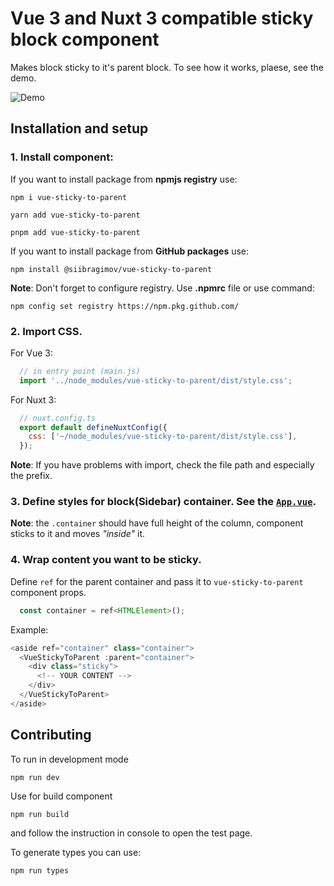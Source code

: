 # Vue 3 and Nuxt 3 compatible sticky block component

Makes block sticky to it's parent block. To see how it works, plaese, see the demo.

![Demo](https://raw.github.com/siibragimov/vue-sticky-to-parent/main/public/demo.webp)

## Installation and setup

### 1. Install component:
If you want to install package from __npmjs registry__ use:
```shell
npm i vue-sticky-to-parent
```

```shell
yarn add vue-sticky-to-parent
```

```shell
pnpm add vue-sticky-to-parent
```

If you want to install package from __GitHub packages__ use: 

```shell
npm install @siibragimov/vue-sticky-to-parent
```
**Note**: Don't forget to configure registry. Use __.npmrc__ file or use command:
```shell
npm config set registry https://npm.pkg.github.com/
```

### 2. Import CSS.
For Vue 3:
```javascript
  // in entry point (main.js)
  import '../node_modules/vue-sticky-to-parent/dist/style.css';
```
For Nuxt 3:
```javascript
  // nuxt.config.ts
  export default defineNuxtConfig({
    css: ['~/node_modules/vue-sticky-to-parent/dist/style.css'],
  });
```
**Note**: If you have problems with import, check the file path and especially the prefix.


### 3. Define styles for block(Sidebar) container. See the [`App.vue`](/src/App.vue).

**Note**: the `.container` should have full height of the column, component sticks to it and moves _"inside"_ it.

### 4. Wrap content you want to be sticky.
Define `ref` for the parent container and pass it to `vue-sticky-to-parent` component props.

```javascript
  const container = ref<HTMLElement>();
```

Example:
```javascript
<aside ref="container" class="container">
  <VueStickyToParent :parent="container">
    <div class="sticky">
      <!-- YOUR CONTENT -->
    </div>
  </VueStickyToParent>
</aside>
```

## Contributing

To run in development mode 
```shell
npm run dev
```

Use for build component
```shell
npm run build
```
and follow the instruction in console to open the test page.

To generate types you can use:
```shell
npm run types
```
